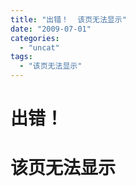 ```yaml
---
title: "出错！  该页无法显示"
date: "2009-07-01"
categories: 
  - "uncat"
tags: 
  - "该页无法显示"
---
```


# 出错！

# 该页无法显示
